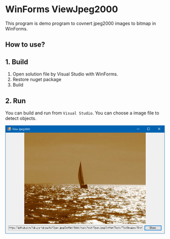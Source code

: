 # WinForms ViewJpeg2000
  
This program is demo program to covnert jpeg2000 images to bitmap in WinForms.
 
## How to use? 
 
## 1. Build 
 
1. Open solution file by Visual Studio with WinForms.
1. Restore nuget package
1. Build
 
## 2. Run 

You can build and run from `Visual Studio`.
You can choose a image file to detect objects.

<img src="images/image.png" width="600" />

